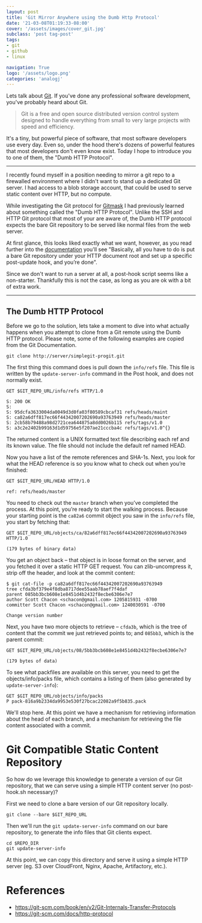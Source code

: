```yaml
---
layout: post
title: 'Git Mirror Anywhere using the Dumb Http Protocol'
date: '21-03-08T01:19:33-08:00'
cover: '/assets/images/cover_git.jpg'
subclass: 'post tag-post'
tags:
- git
- github
- linux

navigation: True
logo: '/assets/logo.png'
categories: 'analogj'
---
```


Lets talk about [Git](https://git-scm.com/book/en/v2/Git-on-the-Server-The-Protocols). If you've done any professional software development, you've probably heard about Git.

> Git is a free and open source distributed version control system designed to handle everything from small to very large projects with speed and efficiency.

It's a tiny, but powerful piece of software, that most software developers use every day. Even so, under the hood there's dozens of powerful features that most developers
don't even know exist. Today I hope to introduce you to one of them, the "Dumb HTTP Protocol".

---

I recently found myself in a position needing to mirror a git repo to a firewalled environment where I didn't want to stand up a dedicated Git server.
I had access to a blob storage account, that could be used to serve static content over HTTP, but no compute.

While investigating the Git protocol for [Gitmask](https://github.com/AnalogJ/gitmask) I had previously learned about something called the "Dumb HTTP Protocol".
Unlike the SSH and HTTP Git protocol that most of your are aware of, the Dumb HTTP protocol expects the bare Git repository to be served like normal files from the web server.

At first glance, this looks liked exactly what we want, however, as you read further into the [documentation](https://git-scm.com/book/en/v2/Git-on-the-Server-The-Protocols#_dumb_http)
you'll see "Basically, all you have to do is put a bare Git repository under your HTTP document root and set up a specific post-update hook, and you’re done".

Since we don't want to run a server at all, a post-hook script seems like a non-starter. Thankfully this is not the case, as long as you are ok with a bit of extra work.

---

## The Dumb HTTP Protocol

Before we go to the solution, lets take a moment to dive into what actually happens when you attempt to clone from a Git remote using the Dumb HTTP protocol.
Please note, some of the following examples are copied from the Git Documentation.

```
git clone http://server/simplegit-progit.git
```

The first thing this command does is pull down the `info/refs` file. This file is written by the `update-server-info` command in the Post hook, and does not normally exist.

```
GET $GIT_REPO_URL/info/refs HTTP/1.0

S: 200 OK
S:
S: 95dcfa3633004da0049d3d0fa03f80589cbcaf31	refs/heads/maint
S: ca82a6dff817ec66f44342007202690a93763949	refs/heads/master
S: 2cb58b79488a98d2721cea644875a8dd0026b115	refs/tags/v1.0
S: a3c2e2402b99163d1d59756e5f207ae21cccba4c	refs/tags/v1.0^{}
```

The returned content is a UNIX formatted text file describing each ref and its known value.
The file should not include the default ref named HEAD.

Now you have a list of the remote references and SHA-1s. Next, you look for what the HEAD reference is so you know what to check out when you’re finished:

```
GET $GIT_REPO_URL/HEAD HTTP/1.0

ref: refs/heads/master
```

You need to check out the `master` branch when you’ve completed the process. At this point, you’re ready to start the walking process. Because your starting point is the `ca82a6` commit object you saw in the `info/refs` file, you start by fetching that:

```
GET $GIT_REPO_URL/objects/ca/82a6dff817ec66f44342007202690a93763949 HTTP/1.0

(179 bytes of binary data)
```

You get an object back – that object is in loose format on the server, and you fetched it over a static HTTP GET request. You can zlib-uncompress it, strip off the header, and look at the commit content:

```
$ git cat-file -p ca82a6dff817ec66f44342007202690a93763949
tree cfda3bf379e4f8dba8717dee55aab78aef7f4daf
parent 085bb3bcb608e1e8451d4b2432f8ecbe6306e7e7
author Scott Chacon <schacon@gmail.com> 1205815931 -0700
committer Scott Chacon <schacon@gmail.com> 1240030591 -0700

Change version number
```

Next, you have two more objects to retrieve – `cfda3b`, which is the tree of content that the commit we just retrieved points to; and `085bb3`, which is the parent commit:

```
GET $GIT_REPO_URL/objects/08/5bb3bcb608e1e8451d4b2432f8ecbe6306e7e7

(179 bytes of data)
```

To see what packfiles are available on this server, you need to get the objects/info/packs file, which contains a listing of them (also generated by `update-server-info`):

```
GET $GIT_REPO_URL/objects/info/packs
P pack-816a9b2334da9953e530f27bcac22082a9f5b835.pack
```

We'll stop here. At this point we have a mechanism for retrieving information about the head of each branch, and a mechanism for retrieving the file content associated with a commit.

# Git Compatible Static Content Repository

So how do we leverage this knowledge to generate a version of our Git repository, that we can serve using a simple HTTP content server (no post-hook.sh necessary)?

First we need to clone a bare version of our Git repository locally.

```
git clone --bare $GIT_REPO_URL
```

Then we'll run the `git update-server-info` command on our bare repository, to generate the info files that Git clients expect.

```
cd $REPO_DIR
git update-server-info
```

At this point, we can copy this directory and serve it using a simple HTTP server (eg. S3 over CloudFront, Nginx, Apache, Artifactory, etc.).


# References
- https://git-scm.com/book/en/v2/Git-Internals-Transfer-Protocols
- https://git-scm.com/docs/http-protocol


